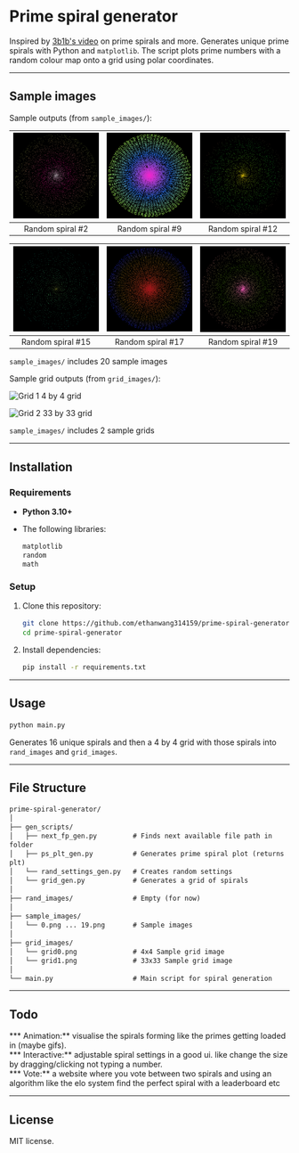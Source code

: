 # Prime spiral generator

Inspired by [3b1b's video](https://www.youtube.com/watch?v=EK32jo7i5LQ) on prime spirals and more.
Generates unique prime spirals with Python and `matplotlib`.
The script plots prime numbers with a random colour map onto a grid using polar coordinates.

---

## Sample images

Sample outputs (from `sample_images/`):

| ![Sample 1](sample_images/1.png) | ![Sample 2](sample_images/8.png) | ![Sample 3](sample_images/11.png) |
| :----------------------------: | :----------------------------: | :----------------------------: |
|        Random spiral #2        |        Random spiral #9        |        Random spiral #12        |

| ![Sample 4](sample_images/14.png) | ![Sample 5](sample_images/16.png) | ![Sample 6](sample_images/18.png) |
| :----------------------------: | :----------------------------: | :----------------------------: |
|        Random spiral #15        |        Random spiral #17        |        Random spiral #19        |

`sample_images/` includes 20 sample images

Sample grid outputs (from `grid_images/`):

![Grid 1](grid_images/grid0.png/)
4 by 4 grid

![Grid 2](grid_images/grid1.png)
33 by 33 grid

`sample_images/` includes 2 sample grids

---

## Installation

### Requirements

* **Python 3.10+**
* The following libraries:

  ```
  matplotlib
  random
  math
  ```

### Setup

1. Clone this repository:

   ```bash
   git clone https://github.com/ethanwang314159/prime-spiral-generator.git
   cd prime-spiral-generator
   ```
2. Install dependencies:

   ```bash
   pip install -r requirements.txt
   ```

---

## Usage

```bash
python main.py
```
Generates 16 unique spirals and then a 4 by 4 grid with those spirals into `rand_images` and `grid_images`.

---

## File Structure

```
prime-spiral-generator/
│
├── gen_scripts/
│   ├── next_fp_gen.py         # Finds next available file path in folder
│   ├── ps_plt_gen.py          # Generates prime spiral plot (returns plt)
│   └── rand_settings_gen.py   # Creates random settings
│   └── grid_gen.py            # Generates a grid of spirals
│
├── rand_images/               # Empty (for now)
│
├── sample_images/
│   └── 0.png ... 19.png       # Sample images
│
├── grid_images/
│   └── grid0.png              # 4x4 Sample grid image
│   └── grid1.png              # 33x33 Sample grid image
│
└── main.py                    # Main script for spiral generation
```

---

## Todo

*** Animation:** visualise the spirals forming like the primes getting loaded in (maybe gifs).  
*** Interactive:** adjustable spiral settings in a good ui. like change the size by dragging/clicking not typing a number.  
*** Vote:** a website where you vote between two spirals and using an algorithm like the elo system find the perfect spiral with a leaderboard etc  

---

## License

MIT license.
